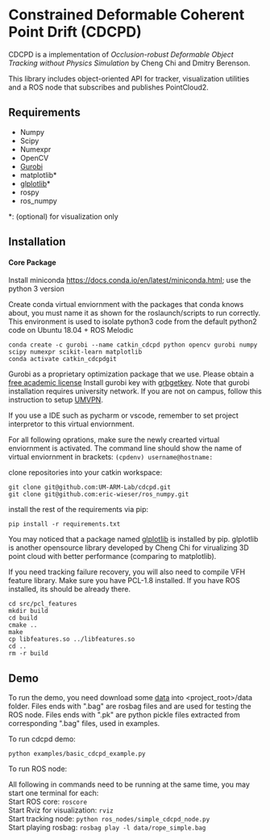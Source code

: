 Constrained Deformable Coherent Point Drift (CDCPD)
=============

CDCPD is a implementation of *Occlusion-robust Deformable Object Tracking without Physics Simulation*
by Cheng Chi and Dmitry Berenson.

This library includes object-oriented API for tracker, visualization utilities and a ROS node that subscribes 
and publishes PointCloud2.

Requirements
------------
  * Numpy
  * Scipy
  * Numexpr
  * OpenCV
  * [Gurobi](https://www.gurobi.com/)
  * matplotlib\*
  * [glplotlib](https://github.com/cheng-chi/glplotlib)\*
  * rospy
  * ros_numpy
  
\*: (optional) for visualization only

Installation
------------

#### Core Package

Install miniconda https://docs.conda.io/en/latest/miniconda.html; use the python 3 version

Create conda virtual enviornment with the packages that conda knows about, you must name it as shown for the roslaunch/scripts to run correctly. This environment is used to isolate python3 code from the default python2 code on Ubuntu 18.04 + ROS Melodic
```
conda create -c gurobi --name catkin_cdcpd python opencv gurobi numpy scipy numexpr scikit-learn matplotlib
conda activate catkin_cdcpdgit 
```

Gurobi as a proprietary optimization package that we use. Please obtain a [free academic license](https://user.gurobi.com/download/licenses/free-academic)
Install gurobi key with [grbgetkey](https://www.gurobi.com/documentation/8.1/quickstart_mac/retrieving_a_free_academic.html).
Note that gurobi installation requires university network. If you are not on campus, follow this instruction to setup [UMVPN](https://documentation.its.umich.edu/vpn/vpn-linux-vpn-instructions).

If you use a IDE such as pycharm or vscode, remember to set project interpretor to this virtual enviornment.

For all following oprations, make sure the newly crearted virtual enviornment is activated. The command line should show the name of virtual enviornment in brackets:
`(cpdenv) username@hostname:`

clone repositories into your catkin workspace:
```
git clone git@github.com:UM-ARM-Lab/cdcpd.git
git clone git@github.com:eric-wieser/ros_numpy.git
```

install the rest of the requirements via pip:
```
pip install -r requirements.txt 
```
You may noticed that a package named [glplotlib](https://github.com/cheng-chi/glplotlib) is installed by pip. glplotlib is another opensource library developed by Cheng Chi for virualizing 3D point cloud with better performance (comparing to matplotlib).


If you need tracking failure recovery, you will also need to compile VFH feature library.
Make sure you have PCL-1.8 installed. If you have ROS installed, its should be already there.
```
cd src/pcl_features
mkdir build
cd build
cmake ..
make
cp libfeatures.so ../libfeatures.so
cd ..
rm -r build
```

Demo
------------
To run the demo, you need download some [data](https://drive.google.com/drive/folders/1QSmSOw0JvQl9xnbVnBNogk0OcNo0Rn4_?usp=sharing) into <project_root>/data folder.
Files ends with ".bag" are rosbag files and are used for testing the ROS node.
Files ends with ".pk" are python pickle files extracted from corresponding ".bag" files, used in examples.

To run cdcpd demo:
```
python examples/basic_cdcpd_example.py
```

To run ROS node:

All following in commands need to be running at the same time, you may start one terminal for each:\
Start ROS core: `roscore`\
Start Rviz for visualization: `rviz`\
Start tracking node: `python ros_nodes/simple_cdcpd_node.py`\
Start playing rosbag: `rosbag play -l data/rope_simple.bag`
